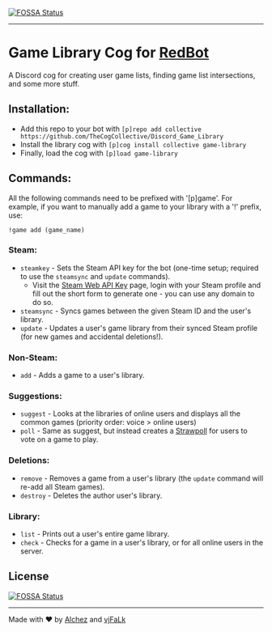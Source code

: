 [![FOSSA Status](https://app.fossa.io/api/projects/git%2Bgithub.com%2FAlchez%2FDiscord_Game_Library.svg?type=shield)](https://app.fossa.io/projects/git%2Bgithub.com%2FAlchez%2FDiscord_Game_Library?ref=badge_shield)

---

# Game Library Cog for [RedBot](https://github.com/Cog-Creators/Red-DiscordBot)

A Discord cog for creating user game lists, finding game list intersections, and some more stuff.

## Installation:

* Add this repo to your bot with `[p]repo add collective https://github.com/TheCogCollective/Discord_Game_Library`
* Install the library cog with `[p]cog install collective game-library`
* Finally, load the cog with `[p]load game-library`

## Commands:
All the following commands need to be prefixed with '[p]game'. For example, if you want to manually add a game to your library with a '!' prefix, use:

    !game add (game_name)

### Steam:
* `steamkey` - Sets the Steam API key for the bot (one-time setup; required to use the `steamsync` and `update` commands).
  * Visit the [Steam Web API Key](https://steamcommunity.com/dev/apikey) page, login with your Steam profile and fill out the short form to generate one - you can use any domain to do so.
* `steamsync` - Syncs games between the given Steam ID and the user's library.
* `update` - Updates a user's game library from their synced Steam profile (for new games and accidental deletions!).

### Non-Steam:
* `add` - Adds a game to a user's library.

### Suggestions:
* `suggest` - Looks at the libraries of online users and displays all the common games (priority order: voice > online users)
* `poll` - Same as suggest, but instead creates a [Strawpoll](https://www.strawpoll.me/) for users to vote on a game to play.

### Deletions:
* `remove` - Removes a game from a user's library (the `update` command will re-add all Steam games).
* `destroy` - Deletes the author user's library.

### Library:
* `list` - Prints out a user's entire game library.
* `check` - Checks for a game in a user's library, or for all online users in the server.

## License
[![FOSSA Status](https://app.fossa.io/api/projects/git%2Bgithub.com%2FAlchez%2FDiscord_Game_Library.svg?type=large)](https://app.fossa.io/projects/git%2Bgithub.com%2FAlchez%2FDiscord_Game_Library?ref=badge_large)

---

Made with ♥ by [Alchez](https://github.com/Alchez) and [vjFaLk](https://github.com/vjFaLk)